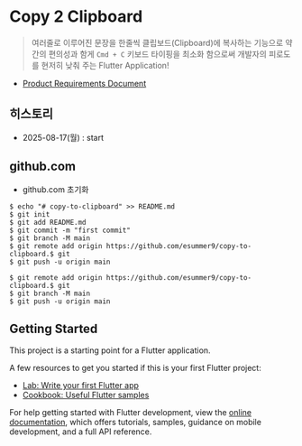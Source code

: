 # Copy 2 Clipboard

 > 여러줄로 이루어진 문장을 한줄씩 클립보드(Clipboard)에 복사하는 기능으로 약간의 편의성과 함게 `Cmd + C` 키보드 타이핑을 최소화 함으로써 개발자의 피로도를 현저히 낮춰 주는 Flutter Application!
 
 - [Product Requirements Document](copy2clipboard-PRD.md)

## 히스토리
 - 2025-08-17(월) : start 


## github.com
 - github.com 초기화 

```shell
$ echo "# copy-to-clipboard" >> README.md
$ git init
$ git add README.md
$ git commit -m "first commit"
$ git branch -M main
$ git remote add origin https://github.com/esummer9/copy-to-clipboard.$ git
$ git push -u origin main
```

```shell
$ git remote add origin https://github.com/esummer9/copy-to-clipboard.$ git
$ git branch -M main
$ git push -u origin main
```

## Getting Started

This project is a starting point for a Flutter application.

A few resources to get you started if this is your first Flutter project:

- [Lab: Write your first Flutter app](https://docs.flutter.dev/get-started/codelab)
- [Cookbook: Useful Flutter samples](https://docs.flutter.dev/cookbook)

For help getting started with Flutter development, view the
[online documentation](https://docs.flutter.dev/), which offers tutorials,
samples, guidance on mobile development, and a full API reference.
